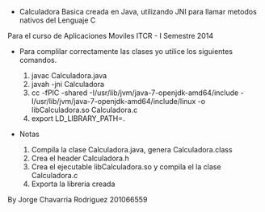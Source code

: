 - Calculadora Basica creada en Java, utilizando JNI para llamar metodos nativos del Lenguaje C

Para el curso de Aplicaciones Moviles
ITCR - I Semestre 2014


- Para complilar correctamente las clases yo utilice los siguientes comandos.
  1. javac Calculadora.java 
  2. javah -jni Calculadora
  3. cc -fPIC -shared -I/usr/lib/jvm/java-7-openjdk-amd64/include -I/usr/lib/jvm/java-7-openjdk-amd64/include/linux -o libCalculadora.so Calculadora.c
  4. export LD_LIBRARY_PATH=.

- Notas
  1. Compila la clase Calculadora.java, genera Calculadora.class
  2. Crea el header Calculadora.h
  3. Crea el ejecutable libCalculadora.so y compila el la clase Calculadora.c
  4. Exporta la libreria creada 

By Jorge Chavarria Rodriguez
   201066559